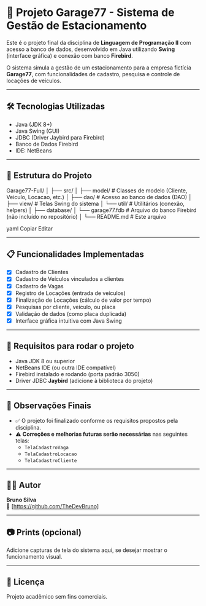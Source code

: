 # 🚗 Projeto Garage77 - Sistema de Gestão de Estacionamento

Este é o projeto final da disciplina de **Linguagem de Programação II** com acesso a banco de dados, desenvolvido em Java utilizando **Swing** (interface gráfica) e conexão com banco **Firebird**.

O sistema simula a gestão de um estacionamento para a empresa fictícia **Garage77**, com funcionalidades de cadastro, pesquisa e controle de locações de veículos.

---

## 🛠️ Tecnologias Utilizadas

- Java (JDK 8+)
- Java Swing (GUI)
- JDBC (Driver Jaybird para Firebird)
- Banco de Dados Firebird
- IDE: NetBeans

---

## 📁 Estrutura do Projeto

Garage77-Full/
│
├── src/
│ ├── model/ # Classes de modelo (Cliente, Veiculo, Locacao, etc.)
│ ├── dao/ # Acesso ao banco de dados (DAO)
│ ├── view/ # Telas Swing do sistema
│ └── util/ # Utilitários (conexão, helpers)
│
├── database/
│ └── garage77.fdb # Arquivo do banco Firebird (não incluído no repositório)
│
└── README.md # Este arquivo

yaml
Copiar
Editar

---

## 📋 Funcionalidades Implementadas

- [x] Cadastro de Clientes
- [x] Cadastro de Veículos vinculados a clientes
- [x] Cadastro de Vagas
- [x] Registro de Locações (entrada de veículos)
- [x] Finalização de Locações (cálculo de valor por tempo)
- [x] Pesquisas por cliente, veículo, ou placa
- [x] Validação de dados (como placa duplicada)
- [x] Interface gráfica intuitiva com Java Swing

---

## 🔧 Requisitos para rodar o projeto

- Java JDK 8 ou superior
- NetBeans IDE (ou outra IDE compatível)
- Firebird instalado e rodando (porta padrão 3050)
- Driver JDBC **Jaybird** (adicione à biblioteca do projeto)

---

## 📝 Observações Finais

- ✅ O projeto foi finalizado conforme os requisitos propostos pela disciplina.
- ⚠️ **Correções e melhorias futuras serão necessárias** nas seguintes telas:
  - `TelaCadastroVaga`
  - `TelaCadastroLocacao`
  - `TelaCadastroCliente`

---

## 👨‍💻 Autor

**Bruno Silva**  
📧 [https://github.com/TheDevBruno]

---

## 📷 Prints (opcional)

Adicione capturas de tela do sistema aqui, se desejar mostrar o funcionamento visual.

---

## 📌 Licença

Projeto acadêmico sem fins comerciais.
